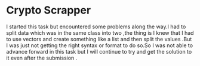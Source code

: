 <h1>Crypto Scrapper</h1>

I started this task but encountered some problems along the way.I had to split data which was in the same class into two ,the thing is I knew that I had 
to use vectors and create something like a list and then split the values .But I was just not getting the right syntax or format to do so.So I was not able 
to advance forward in this task but I will continue to try and get the solution to it even after the submission .
